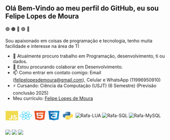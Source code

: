 ## Olá Bem-Vindo ao meu perfil do GitHub, eu sou Felipe Lopes de Moura
 🟢 🟠 🔴 🟢 🔵

Sou apaixonado em coisas de programação e tecnologia, tenho muita facilidade e interesse na área de TI

- 🔭 Atualmente procuro trabalho em Programação, desenvolvimento, ti ou dados.
- 👯 Estou procurando colaborar em Desenvolvimento.
- 📫 Como entrar em contato comigo: Email (felipelopesdemoura@gmail.com), Celular e WhatsApp (11996950910)
- ⚡ Cursando: Ciência da Computação (USJT) (6 Semestre) (Previsão conclusão 2025)
- Meu currículo: <a href="https://github.com/flopessz/meucurriculo/blob/main/Curr%C3%ADculo-FelipeLopesDeMoura.pdf">Felipe Lopes de Moura</a>

<div style="display: inline_block"><br>
  <img align="center" alt="Rafa-Js" height="30" width="40" src="https://raw.githubusercontent.com/devicons/devicon/master/icons/javascript/javascript-plain.svg">
  <img align="center" alt="Rafa-React" height="30" width="40" src="https://raw.githubusercontent.com/devicons/devicon/master/icons/react/react-original.svg">
  <img align="center" alt="Rafa-HTML" height="30" width="40" src="https://raw.githubusercontent.com/devicons/devicon/master/icons/html5/html5-original.svg">
  <img align="center" alt="Rafa-CSS" height="30" width="40" src="https://raw.githubusercontent.com/devicons/devicon/master/icons/css3/css3-original.svg">
  <img align="center" alt="Rafa-Python" height="30" width="40" src="https://raw.githubusercontent.com/devicons/devicon/master/icons/python/python-original.svg">
  <img align="center" alt="Rafa-LUA" height="30" width="40" src="https://upload.wikimedia.org/wikipedia/commons/thumb/c/cf/Lua-Logo.svg/800px-Lua-Logo.svg.png">
  <img align="center" alt="Rafa-SQL" height="30" width="40" src="https://cdn-icons-png.flaticon.com/512/2306/2306173.png">
  <img align="center" alt="Rafa-MySQL" height="30" width="40" src="https://cdn.icon-icons.com/icons2/1381/PNG/512/mysqlworkbench_93532.png">
</div>

##
 
<div> 
  <a href = "mailto:felipelopesdemoura@gmail.com"><img src="https://img.shields.io/badge/-Gmail-%23333?style=for-the-badge&logo=gmail&logoColor=white" target="_blank"></a>
  <a href="https://www.linkedin.com/in/felipe-lopes-de-moura-296936246" target="_blank"><img src="https://img.shields.io/badge/-LinkedIn-%230077B5?style=for-the-badge&logo=linkedin&logoColor=white" target="_blank"></a> 
  <a href="https://instagram.com/lopess_.f" target="_blank"><img src="https://img.shields.io/badge/-Instagram-%23E4405F?style=for-the-badge&logo=instagram&logoColor=white" target="_blank"></a>
</div>
